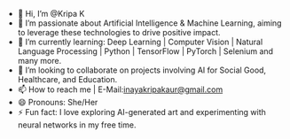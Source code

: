 - 👋 Hi, I’m @Kripa K
- 👀 I’m passionate about Artificial Intelligence & Machine Learning, aiming to leverage these technologies to drive positive impact.
- 🌱 I’m currently learning: Deep Learning | Computer Vision | Natural Language Processing | Python | TensorFlow | PyTorch | Selenium and many more.
- 💞️ I’m looking to collaborate on projects involving AI for Social Good, Healthcare, and Education.
- 📫 How to reach me | E-Mail:inayakripakaur@gmail.com 
- 😄 Pronouns: She/Her
- ⚡ Fun fact: I love exploring AI-generated art and experimenting with neural networks in my free time.

<!---
Inaya791/Inaya791 is a ✨ special ✨ repository because its `README.md` (this file) appears on your GitHub profile.
You can click the Preview link to take a look at your changes.
--->
